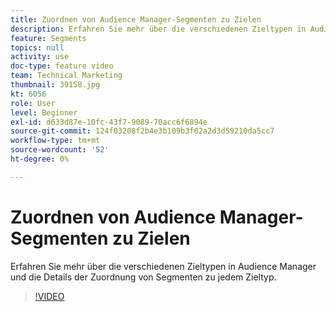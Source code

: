 ```yaml
---
title: Zuordnen von Audience Manager-Segmenten zu Zielen
description: Erfahren Sie mehr über die verschiedenen Zieltypen in Audience Manager und die Details der Zuordnung von Segmenten zu jedem Zieltyp.
feature: Segments
topics: null
activity: use
doc-type: feature video
team: Technical Marketing
thumbnail: 39158.jpg
kt: 6056
role: User
level: Beginner
exl-id: d633d87e-10fc-43f7-9089-70acc6f6894e
source-git-commit: 124f03208f2b4e3b109b3f02a2d3d59210da5cc7
workflow-type: tm+mt
source-wordcount: '52'
ht-degree: 0%

---
```


# Zuordnen von Audience Manager-Segmenten zu Zielen

Erfahren Sie mehr über die verschiedenen Zieltypen in Audience Manager und die Details der Zuordnung von Segmenten zu jedem Zieltyp.

>[!VIDEO](https://video.tv.adobe.com/v/39158/?quality=12&learn=on)

